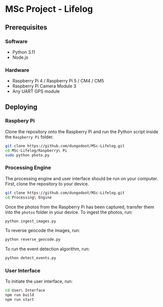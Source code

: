 # MSc Project - Lifelog

## Prerequisites

### Software

- Python 3.11
- Node.js

### Hardware

- Raspberry Pi 4 / Raspberry Pi 5 / CM4 / CM5
- Raspberry Pi Camera Module 3
- Any UART GPS module

## Deploying

### Raspbery Pi

Clone the repository onto the Raspberry Pi and run the Python script inside the `Raspberry Pi` folder.

```bash
git clone https://github.com/dungodoot/MSc-Lifelog.git
cd MSc-Lifelog/Raspberry\ Pi
sudo python photo.py
```

### Processing Engine

The processing engine and user interface should be run on your computer. First, clone the repository to your device.

```bash
git clone https://github.com/dungodoot/MSc-Lifelog.git
cd Processing\ Engine
```

Once the photos from the Raspberry Pi has been captured, transfer them into the `photos` folder in your device. To ingest the photos, run:

```bash
python ingest_images.py
```

To reverse geocode the images, run:

```bash
python reverse_geocode.py
```

To run the event detection algorithm, run:

```bash
python detect_events.py
```

### User Interface

To initiate the user interface, run:

```bash
cd User\ Interface
npm run build
npm run start
```
